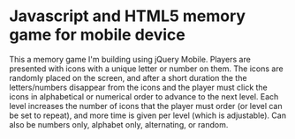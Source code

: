 # Javascript and HTML5 memory game for mobile device

This a memory game I'm building using jQuery Mobile. Players are presented with icons with a unique letter or number on them.
The icons are randomly placed on the screen, and after a short duration the the letters/numbers disappear from the icons and
the player must click the icons in alphabetical or numerical order to advance to the next level. Each level increases the number
of icons that the player must order (or level can be set to repeat), and more time is given per level (which is adjustable). Can
also be numbers only, alphabet only, alternating, or random.
